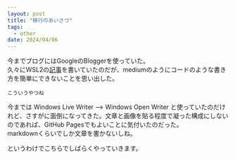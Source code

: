 ```yaml
---
layout: post
title: "移行のあいさつ"
tags:
  - other
date: 2024/04/06
---
```


今までブログにはGoogleのBloggerを使っていた。  
久々にWSL2の[記事](https://hiro99ma.blogspot.com/2024/04/wsl2.html)を書いていたのだが、mediumのようにコードのような書き方を簡単にできないことを思い出した。

```text
こういうやつね
```

今までは Windows Live Writer --> Windows Open Writer と使っていたのだけれど、さすがに面倒になってきた。文章と画像を貼る程度で凝った構成にしないのであれば、GitHub Pagesでもよいことに気付いたのだった。  
markdownくらいでしか文章を書かないしね。

というわけでこちらでしばらくやっていきます。
